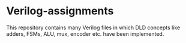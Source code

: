 # Verilog-assignments
This repository contains many Verilog files in which DLD concepts like adders, FSMs, ALU, mux, encoder etc. have been implemented.
